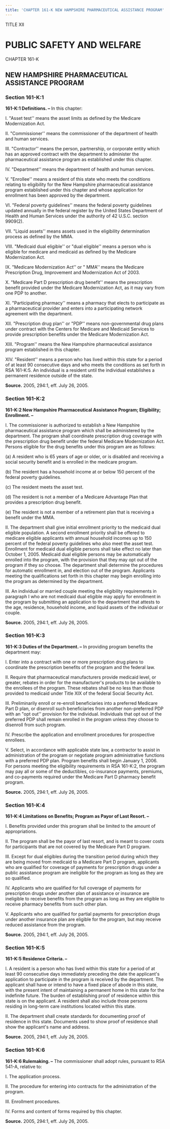 ```yaml
---
title: 'CHAPTER 161-K NEW HAMPSHIRE PHARMACEUTICAL ASSISTANCE PROGRAM'
---
```


TITLE XII
                                             
PUBLIC SAFETY AND WELFARE
=========================

CHAPTER 161-K
                                             
NEW HAMPSHIRE PHARMACEUTICAL ASSISTANCE PROGRAM
-----------------------------------------------

### Section 161-K:1

 **161-K:1 Definitions. –** In this chapter:
                                             
 I. "Asset test'' means the asset limits as defined by the Medicare
Modernization Act.
                                             
 II. "Commissioner'' means the commissioner of the department of
health and human services.
                                             
 III. "Contractor'' means the person, partnership, or corporate
entity which has an approved contract with the department to administer
the pharmaceutical assistance program as established under this
chapter.
                                             
 IV. "Department'' means the department of health and human
services.
                                             
 V. "Enrollee'' means a resident of this state who meets the
conditions relating to eligibility for the New Hampshire pharmaceutical
assistance program established under this chapter and whose application
for enrollment has been approved by the department.
                                             
 VI. "Federal poverty guidelines'' means the federal poverty
guidelines updated annually in the federal register by the United States
Department of Health and Human Services under the authority of 42 U.S.C.
section 9909(2).
                                             
 VII. "Liquid assets'' means assets used in the eligibility
determination process as defined by the MMA.
                                             
 VIII. "Medicaid dual eligible'' or "dual eligible'' means a person
who is eligible for medicare and medicaid as defined by the Medicare
Modernization Act.
                                             
 IX. "Medicare Modernization Act'' or " MMA'' means the Medicare
Prescription Drug, Improvement and Modernization Act of 2003.
                                             
 X. "Medicare Part D prescription drug benefit'' means the
prescription benefit provided under the Medicare Modernization Act, as
it may vary from one PDP to another.
                                             
 XI. "Participating pharmacy'' means a pharmacy that elects to
participate as a pharmaceutical provider and enters into a participating
network agreement with the department.
                                             
 XII. "Prescription drug plan'' or "PDP'' means non-governmental drug
plans under contract with the Centers for Medicare and Medicaid Services
to provide prescription benefits under the Medicare Modernization Act.
                                             
 XIII. "Program'' means the New Hampshire pharmaceutical assistance
program established in this chapter.
                                             
 XIV. "Resident'' means a person who has lived within this state for
a period of at least 90 consecutive days and who meets the conditions as
set forth in RSA 161-K:5. An individual is a resident until the
individual establishes a permanent residence outside of the state.

**Source.** 2005, 294:1, eff. July 26, 2005.

### Section 161-K:2

 **161-K:2 New Hampshire Pharmaceutical Assistance Program;
Eligibility; Enrollment. –**
                                             
 I. The commissioner is authorized to establish a New Hampshire
pharmaceutical assistance program which shall be administered by the
department. The program shall coordinate prescription drug coverage with
the prescription drug benefit under the federal Medicare Modernization
Act. Persons eligible for the drug benefits under this program are as
follows:
                                             
 (a) A resident who is 65 years of age or older, or is disabled
and receiving a social security benefit and is enrolled in the medicare
program.
                                             
 (b) The resident has a household income at or below 150 percent
of the federal poverty guidelines.
                                             
 (c) The resident meets the asset test.
                                             
 (d) The resident is not a member of a Medicare Advantage Plan
that provides a prescription drug benefit.
                                             
 (e) The resident is not a member of a retirement plan that is
receiving a benefit under the MMA.
                                             
 II. The department shall give initial enrollment priority to the
medicaid dual eligible population. A second enrollment priority shall be
offered to medicare eligible applicants with annual household incomes up
to 150 percent of the federal poverty guidelines who also meet the asset
test. Enrollment for medicaid dual eligible persons shall take effect no
later than October 1, 2005. Medicaid dual eligible persons may be
automatically enrolled into the program, with the provision that they
may opt out of the program if they so choose. The department shall
determine the procedures for automatic enrollment in, and election out
of the program. Applicants meeting the qualifications set forth in this
chapter may begin enrolling into the program as determined by the
department.
                                             
 III. An individual or married couple meeting the eligibility
requirements in paragraph I who are not medicaid dual eligible may apply
for enrollment in the program by submitting an application to the
department that attests to the age, residence, household income, and
liquid assets of the individual or couple.

**Source.** 2005, 294:1, eff. July 26, 2005.

### Section 161-K:3

 **161-K:3 Duties of the Department. –** In providing program
benefits the department may:
                                             
 I. Enter into a contract with one or more prescription drug plans to
coordinate the prescription benefits of the program and the federal
law.
                                             
 II. Require that pharmaceutical manufacturers provide medicaid
level, or greater, rebates in order for the manufacturer's products to
be available to the enrollees of the program. These rebates shall be no
less than those provided to medicaid under Title XIX of the federal
Social Security Act.
                                             
 III. Preliminarily enroll or re-enroll beneficiaries into a
preferred Medicare Part D plan, or disenroll such beneficiaries from
another non-preferred PDP with an "opt out'' provision for the
individual. Individuals that opt out of the preferred PDP shall remain
enrolled in the program unless they choose to disenroll from such
program.
                                             
 IV. Prescribe the application and enrollment procedures for
prospective enrollees.
                                             
 V. Select, in accordance with applicable state law, a contractor to
assist in administration of the program or negotiate program
administrative functions with a preferred PDP plan. Program benefits
shall begin January 1, 2006. For persons meeting the eligibility
requirements in RSA 161-K:2, the program may pay all or some of the
deductibles, co-insurance payments, premiums, and co-payments required
under the Medicare Part D pharmacy benefit program.

**Source.** 2005, 294:1, eff. July 26, 2005.

### Section 161-K:4

 **161-K:4 Limitations on Benefits; Program as Payor of Last Resort.
–**
                                             
 I. Benefits provided under this program shall be limited to the
amount of appropriations.
                                             
 II. The program shall be the payor of last resort, and is meant to
cover costs for participants that are not covered by the Medicare Part D
program.
                                             
 III. Except for dual eligibles during the transition period during
which they are being moved from medicaid to a Medicare Part D program,
applicants who are qualified for coverage of payments for prescription
drugs under a public assistance program are ineligible for the program
as long as they are so qualified.
                                             
 IV. Applicants who are qualified for full coverage of payments for
prescription drugs under another plan of assistance or insurance are
ineligible to receive benefits from the program as long as they are
eligible to receive pharmacy benefits from such other plan.
                                             
 V. Applicants who are qualified for partial payments for
prescription drugs under another insurance plan are eligible for the
program, but may receive reduced assistance from the program.

**Source.** 2005, 294:1, eff. July 26, 2005.

### Section 161-K:5

 **161-K:5 Residence Criteria. –**
                                             
 I. A resident is a person who has lived within this state for a
period of at least 90 consecutive days immediately preceding the date
the applicant's application to participate in the program is received by
the department. The applicant shall have or intend to have a fixed place
of abode in this state, with the present intent of maintaining a
permanent home in this state for the indefinite future. The burden of
establishing proof of residence within this state is on the applicant. A
resident shall also include those persons residing in long-term care
institutions located within this state.
                                             
 II. The department shall create standards for documenting proof of
residence in this state. Documents used to show proof of residence shall
show the applicant's name and address.

**Source.** 2005, 294:1, eff. July 26, 2005.

### Section 161-K:6

 **161-K:6 Rulemaking. –** The commissioner shall adopt rules,
pursuant to RSA 541-A, relative to:
                                             
 I. The application process.
                                             
 II. The procedure for entering into contracts for the administration
of the program.
                                             
 III. Enrollment procedures.
                                             
 IV. Forms and content of forms required by this chapter.

**Source.** 2005, 294:1, eff. July 26, 2005.
